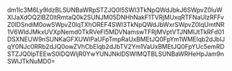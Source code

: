 dm1lc3M6Ly9ldzBLSUNBaWRpSTZJQ0l5SWl3TkNpQWdJbkJ6SWpvZ0luWXlJaXdOQ2lBZ0ltRmtaQ0k2SUNJM05DNHhNakF1TVRjMUxqRTFNaUlzRFFvZ0lDSndiM0owSWpvZ0lqTXhOREF4SWl3TkNpQWdJbWxrSWpvZ0lqUmtNR1V6WldJMkxUVXpNemd0TkRVeFl5MDVNamswTFRjMVptVTJNMlJtTkRFd01DSXNEUW9nSUNKaGFXUWlPaUFpTmpRaUxBMEtJQ0FpYm1WMElqb2dJblJqY0NJc0RRb2dJQ0owZVhCbElqb2dJbTV2Ym1VaUxBMEtJQ0FpYUc5emRDSTZJQ0lpTEEwS0lDQWljR0YwYUNJNklDSWlMQTBLSUNBaWRHeHpJam9nSWlJTkNuMD0=
